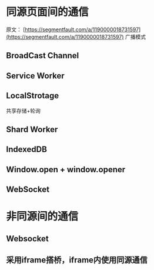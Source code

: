 # 同源页面间的通信
原文： [https://segmentfault.com/a/1190000018731597](https://segmentfault.com/a/1190000018731597)
广播模式
## BroadCast Channel
## Service Worker
## LocalStrotage
共享存储+轮询
## Shard Worker
## IndexedDB
## Window.open + window.opener
## WebSocket

# 非同源间的通信
## Websocket
## 采用iframe搭桥，iframe内使用同源通信